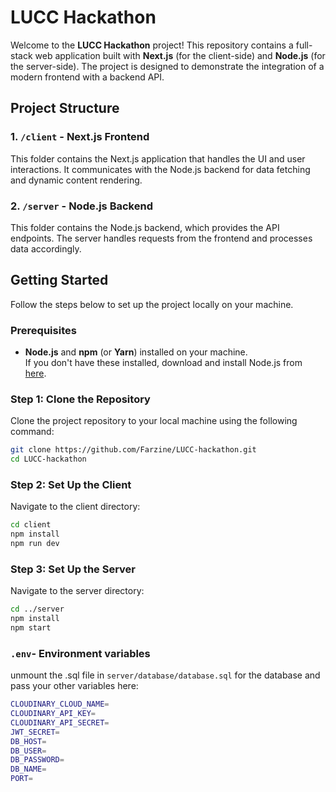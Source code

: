 # LUCC Hackathon

Welcome to the **LUCC Hackathon** project! This repository contains a full-stack web application built with **Next.js** (for the client-side) and **Node.js** (for the server-side). The project is designed to demonstrate the integration of a modern frontend with a backend API.

## Project Structure


### 1. `/client` - Next.js Frontend

This folder contains the Next.js application that handles the UI and user interactions. It communicates with the Node.js backend for data fetching and dynamic content rendering.

### 2. `/server` - Node.js Backend

This folder contains the Node.js backend, which provides the API endpoints. The server handles requests from the frontend and processes data accordingly.

## Getting Started

Follow the steps below to set up the project locally on your machine.

### Prerequisites

- **Node.js** and **npm** (or **Yarn**) installed on your machine.  
  If you don't have these installed, download and install Node.js from [here](https://nodejs.org/).

### Step 1: Clone the Repository

Clone the project repository to your local machine using the following command:

```bash
git clone https://github.com/Farzine/LUCC-hackathon.git
cd LUCC-hackathon
```
### Step 2: Set Up the Client
Navigate to the client directory:
```bash
cd client
npm install
npm run dev
```

### Step 3: Set Up the Server
Navigate to the server directory:

```bash
cd ../server
npm install
npm start
```

### `.env`- Environment variables
unmount the .sql file in `server/database/database.sql` for the database and pass your other variables here:
```bash
CLOUDINARY_CLOUD_NAME= 
CLOUDINARY_API_KEY= 
CLOUDINARY_API_SECRET=
JWT_SECRET= 
DB_HOST=
DB_USER=
DB_PASSWORD=
DB_NAME=
PORT=
```
